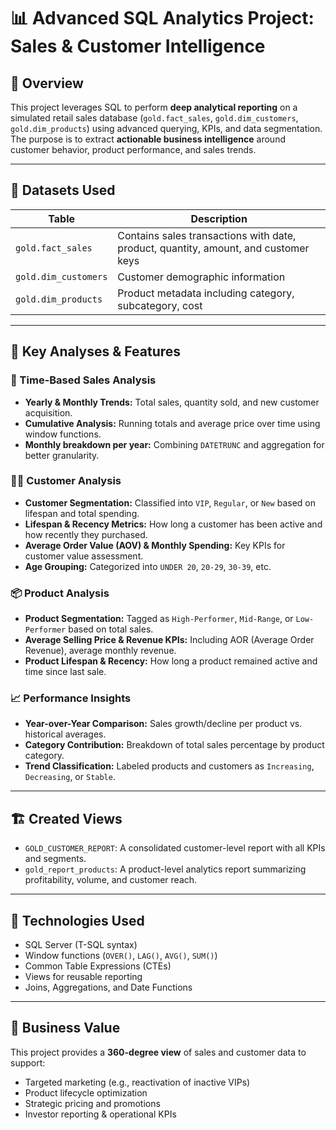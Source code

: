 # 📊 Advanced SQL Analytics Project: Sales & Customer Intelligence

## 🧠 Overview

This project leverages SQL to perform **deep analytical reporting** on a simulated retail sales database (`gold.fact_sales`, `gold.dim_customers`, `gold.dim_products`) using advanced querying, KPIs, and data segmentation. The purpose is to extract **actionable business intelligence** around customer behavior, product performance, and sales trends.

---

## 📂 Datasets Used

| Table                | Description                                                                         |
| -------------------- | ----------------------------------------------------------------------------------- |
| `gold.fact_sales`    | Contains sales transactions with date, product, quantity, amount, and customer keys |
| `gold.dim_customers` | Customer demographic information                                                    |
| `gold.dim_products`  | Product metadata including category, subcategory, cost                              |

---

## 📌 Key Analyses & Features

### 📅 Time-Based Sales Analysis

* **Yearly & Monthly Trends:** Total sales, quantity sold, and new customer acquisition.
* **Cumulative Analysis:** Running totals and average price over time using window functions.
* **Monthly breakdown per year:** Combining `DATETRUNC` and aggregation for better granularity.

### 🧍‍♂️ Customer Analysis

* **Customer Segmentation:** Classified into `VIP`, `Regular`, or `New` based on lifespan and total spending.
* **Lifespan & Recency Metrics:** How long a customer has been active and how recently they purchased.
* **Average Order Value (AOV) & Monthly Spending:** Key KPIs for customer value assessment.
* **Age Grouping:** Categorized into `UNDER 20`, `20-29`, `30-39`, etc.

### 📦 Product Analysis

* **Product Segmentation:** Tagged as `High-Performer`, `Mid-Range`, or `Low-Performer` based on total sales.
* **Average Selling Price & Revenue KPIs:** Including AOR (Average Order Revenue), average monthly revenue.
* **Product Lifespan & Recency:** How long a product remained active and time since last sale.

### 📈 Performance Insights

* **Year-over-Year Comparison:** Sales growth/decline per product vs. historical averages.
* **Category Contribution:** Breakdown of total sales percentage by product category.
* **Trend Classification:** Labeled products and customers as `Increasing`, `Decreasing`, or `Stable`.

---

## 🏗️ Created Views

* `GOLD_CUSTOMER_REPORT`: A consolidated customer-level report with all KPIs and segments.
* `gold_report_products`: A product-level analytics report summarizing profitability, volume, and customer reach.

---

## 🔧 Technologies Used

* SQL Server (T-SQL syntax)
* Window functions (`OVER()`, `LAG()`, `AVG()`, `SUM()`)
* Common Table Expressions (CTEs)
* Views for reusable reporting
* Joins, Aggregations, and Date Functions

---

## 🎯 Business Value

This project provides a **360-degree view** of sales and customer data to support:

* Targeted marketing (e.g., reactivation of inactive VIPs)
* Product lifecycle optimization
* Strategic pricing and promotions
* Investor reporting & operational KPIs
